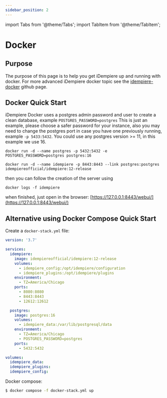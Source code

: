 ```yaml
---
sidebar_position: 2
---
```


import Tabs from '@theme/Tabs';
import TabItem from '@theme/TabItem';

# Docker

## Purpose

The purpose of this page is to help you get iDempiere up and running with docker. For more advanced iDempiere docker topic see the [idempiere-docker](https://github.com/idempiere/idempiere-docker) github page.

## Docker Quick Start
iDempiere Docker uses a postgres admin password and user to create a clean database, example `POSTGRES_PASSWORD=postgres`
This is just an example, please choose a safer password for your instance, also you may need to change the postgres port in case you have one previously running, example `-p 5433:5432`. You could use any postgres version >= 11, in this example we use 16.

```shell
docker run -d --name postgres -p 5432:5432 -e POSTGRES_PASSWORD=postgres postgres:16
```

```shell
docker run -d --name idempiere -p 8443:8443 --link postgres:postgres idempiereofficial/idempiere:12-release
```
then you can follow the creation of the server using
```shell
docker logs -f idempiere
```
when finished, just open in the browser: [https://127.0.0.1:8443/webui/](https://127.0.0.1:8443/webui/)

## Alternative using Docker Compose Quick Start

Create a `docker-stack.yml` file:

```yaml
version: '3.7'

services:
  idempiere:
    image: idempiereofficial/idempiere:12-release
    volumes:
      - idempiere_config:/opt/idempiere/configuration
      - idempiere_plugins:/opt/idempiere/plugins
    environment:
      - TZ=America/Chicago
    ports:
      - 8080:8080
      - 8443:8443
      - 12612:12612

  postgres:
    image: postgres:16
    volumes:
      - idempiere_data:/var/lib/postgresql/data
    environment:
      - TZ=America/Chicago
      - POSTGRES_PASSWORD=postgres
    ports:
      - 5432:5432

volumes:
  idempiere_data:
  idempiere_plugins:
  idempiere_config:

```

Docker compose:

```bash
$ docker compose -f docker-stack.yml up
```
